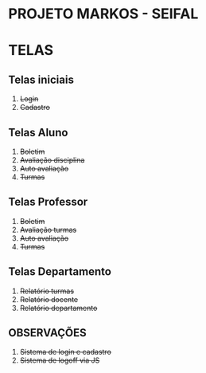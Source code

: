 # PROJETO MARKOS - SEIFAL

# TELAS
## Telas iniciais
1. ~~Login~~
2. ~~Cadastro~~

## Telas Aluno
1. ~~Boletim~~
2. ~~Avaliação disciplina~~
3. ~~Auto avaliação~~
4. ~~Turmas~~

## Telas Professor
1. ~~Boletim~~
2. ~~Avaliação turmas~~
3. ~~Auto avaliação~~
4. ~~Turmas~~

## Telas Departamento
1. ~~Relatório turmas~~
2. ~~Relatório docente~~
3. ~~Relatório departamento~~

## OBSERVAÇÕES
1. ~~Sistema de login e cadastro~~
2. ~~Sistema de logoff via JS~~